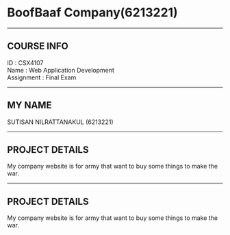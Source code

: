 # BoofBaaf Company(6213221)
----------------------------------------------------

## COURSE INFO
ID : CSX4107 <br />
Name : Web Application Development <br />
Assignment : Final Exam

----------------------------------------------------

## MY NAME
SUTISAN NILRATTANAKUL (6213221) <br />

----------------------------------------------------

## PROJECT DETAILS
My company website is for army that want to buy some things to make the war. <br />

----------------------------------------------------

## PROJECT DETAILS
My company website is for army that want to buy some things to make the war. <br />
